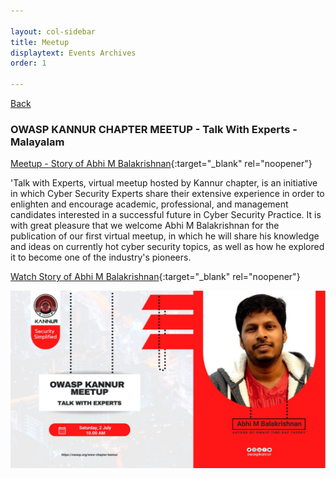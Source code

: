 ```yaml
---

layout: col-sidebar
title: Meetup
displaytext: Events Archives
order: 1

---
```


[Back ](../index#div-events)

### OWASP KANNUR CHAPTER MEETUP - Talk With Experts - Malayalam
[Meetup - Story of Abhi M Balakrishnan](https://www.meetup.com/owasp-kannur/events/286822064/){:target="_blank" rel="noopener"}


'Talk with Experts, virtual meetup hosted by Kannur chapter, is an initiative in which Cyber Security Experts share their extensive experience in order to enlighten and encourage academic, professional, and management candidates interested in a successful future in Cyber Security Practice.
It is with great pleasure that we welcome Abhi M Balakrishnan for the publication of our first virtual meetup, in which he will share his knowledge and ideas on currently hot cyber security topics, as well as how he explored it to become one of the industry's pioneers. 


[Watch Story of Abhi M Balakrishnan](https://www.youtube.com/watch?v=5Phtdiu4Vmw){:target="_blank" rel="noopener"}

<img src="https://raw.githubusercontent.com/OWASP/www-chapter-kannur/main/thumbnails/abhi.jpeg">
